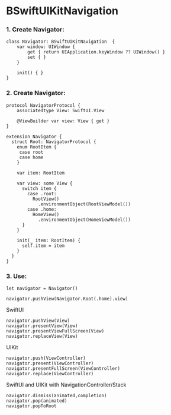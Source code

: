 # BSwiftUIKitNavigation


### 1. Create Navigator:
```
class Navigator: BSwiftUIKitNavigation  {
    var window: UIWindow {
        get { return UIApplication.keyWindow ?? UIWindow() }
        set { }
    }
    
    init() { }
}
```

### 2. Create Navigator:
```
protocol NavigatorProtocol {
    associatedtype View: SwiftUI.View
    
    @ViewBuilder var view: View { get }
}

extension Navigator {
  struct Root: NavigatorProtocol {
    enum RootItem {
     case root
     case home
    }
        
    var item: RootItem
        
    var view: some View {
      switch item {
        case .root:
          RootView()
            .environmentObject(RootViewModel())
        case .home:
          HomeView()
            .environmentObject(HomeViewModel())
      }
    }
        
    init(_ item: RootItem) {
      self.item = item
    }
  }
}
```

### 3. Use:
```
let navigator = Navigator()
```
```
navigator.pushView(Navigator.Root(.home).view)
```

SwiftUI
```
navigator.pushView(View)
navigator.presentView(View)
navigator.presentViewFullScreen(View)
navigator.replaceView(View)
```

UIKit
```
navigator.push(ViewController)
navigator.present(ViewController)
navigator.presentFullScreen(ViewController)
navigator.replace(ViewController)
```
SwiftUI and UIKit with NavigationController/Stack
```
navigator.dismiss(animated,completion)
navigator.pop(animated)
navigator.popToRoot
```
